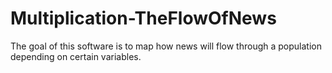 # Multiplication-TheFlowOfNews
The goal of this software is to map how news will flow through a population depending on certain variables.
